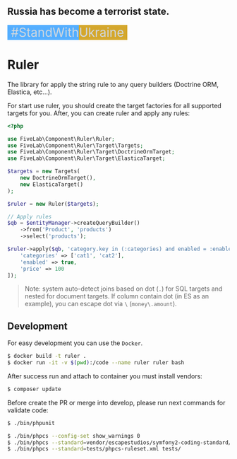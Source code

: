 ## Russia has become a terrorist state.

<div style="font-size: 2em; color: #d0d7de;">
    <span style="background-color: #54aeff">&nbsp;#StandWith</span><span style="background-color: #d4a72c">Ukraine&nbsp;</span>
</div>

Ruler
=====

The library for apply the string rule to any query builders (Doctrine ORM, Elastica, etc...).

For start use ruler, you should create the target factories for all supported targets for you.
After, you can create ruler and apply any rules:

```php
<?php

use FiveLab\Component\Ruler\Ruler;
use FiveLab\Component\Ruler\Target\Targets;
use FiveLab\Component\Ruler\Target\DoctrineOrmTarget;
use FiveLab\Component\Ruler\Target\ElasticaTarget;

$targets = new Targets(
    new DoctrineOrmTarget(),
    new ElasticaTarget() 
);

$ruler = new Ruler($targets);

// Apply rules
$qb = $entityManager->createQueryBuilder()
    ->from('Product', 'products')
    ->select('products');

$ruler->apply($qb, 'category.key in (:categories) and enabled = :enabled and price > :price', [
    'categories' => ['cat1', 'cat2'], 
    'enabled' => true,
    'price' => 100
]);
```

> Note: system auto-detect joins based on dot (`.`) for SQL targets and nested for document targets.
> If column contain dot (in ES as an example), you can escape dot via `\` (`money\.amount`).

Development
-----------

For easy development you can use the `Docker`.

```bash
$ docker build -t ruler .
$ docker run -it -v $(pwd):/code --name ruler ruler bash

```

After success run and attach to container you must install vendors:

```bash
$ composer update
```

Before create the PR or merge into develop, please run next commands for validate code:

```bash
$ ./bin/phpunit

$ ./bin/phpcs --config-set show_warnings 0
$ ./bin/phpcs --standard=vendor/escapestudios/symfony2-coding-standard/Symfony/ src/
$ ./bin/phpcs --standard=tests/phpcs-ruleset.xml tests/

```
